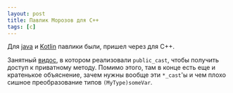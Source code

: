 ```yaml
---
layout: post
title: Павлик Морозов для C++
tags: [c]
---
```

Для [java](/2020/08/04/method-handle.html) и [Kotlin](/2022/10/13/kotlin-internal.html) павлики были, пришел через для C++.

Занятный [видос](https://www.youtube.com/watch?v=SmlLdd1Q2V8), в котором реализовали `public_cast`, чтобы получить доступ к приватному методу. Помимо этого, там в конце есть еще и кратенькое объяснение, зачем нужны вообще эти `*_cast`'ы и чем плохо сишное преобразование типов `(MyType)someVar`. 
 

